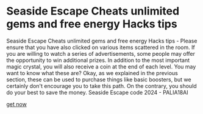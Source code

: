 # Seaside Escape Cheats unlimited gems and free energy Hacks tips

Seaside Escape Cheats unlimited gems and free energy Hacks tips - Please ensure that you have also clicked on various items scattered in the room. If you are willing to watch a series of advertisements, some people may offer the opportunity to win additional prizes. In addition to the most important magic crystal, you will also receive a coin at the end of each level. You may want to know what these are? Okay, as we explained in the previous section, these can be used to purchase things like basic boosters, but we certainly don't encourage you to take this path. On the contrary, you should do your best to save the money. 
Seaside Escape code 2024 - PALIA18AI

[get now](https://seasideescape.quora.com/about)


